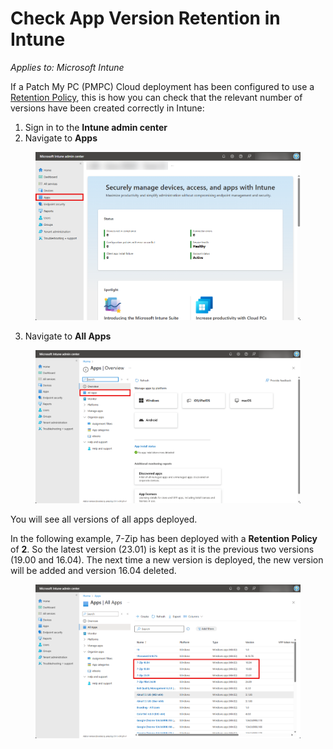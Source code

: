 # Check App Version Retention in Intune

_Applies to: Microsoft Intune_

If a Patch My PC (PMPC) Cloud deployment has been configured to use a [Retention Policy](../../cloud-deployments/deploying-an-app-using-cloud/cloud-configurations-deployment-tab/retention-policy-deployments.md), this is how you can check that the relevant number of versions have been created correctly in Intune:

1. Sign in to the **Intune admin center**
2. Navigate to **Apps**

<figure><img src="/_images/gitbook/image%20%282579%29.png" alt="Navigating to “Apps”" width="563"><figcaption></figcaption></figure>

3. Navigate to **All Apps**

<figure><img src="/_images/gitbook/image%20%282580%29.png" alt="Navigating to “All Apps”" width="563"><figcaption></figcaption></figure>

You will see all versions of all apps deployed.

In the following example, 7-Zip has been deployed with a **Retention Policy** of **2**. So the latest version (23.01) is kept as it is the previous two versions (19.00 and 16.04). The next time a new version is deployed, the new version will be added and version 16.04 deleted.

<figure><img src="/_images/gitbook/image%20%282581%29.png" alt="List of apps deps deployed" width="563"><figcaption></figcaption></figure>
